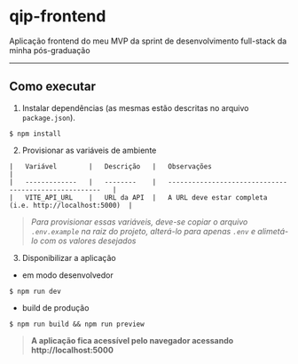 # qip-frontend
Aplicação frontend do meu MVP da sprint de desenvolvimento full-stack da minha pós-graduação 

---
## Como executar 

1. Instalar dependências (as mesmas estão descritas no arquivo `package.json`).
```
$ npm install
```

2. Provisionar as variáveis de ambiente
```
|   Variável        |   Descrição   |   Observações                                             |
|   -------------   |   --------    |   -----------------------------------------------------   |
|   VITE_API_URL    |   URL da API  |   A URL deve estar completa (i.e. http://localhost:5000)  |
```
>*Para provisionar essas variáveis, deve-se copiar o arquivo `.env.example` na raiz do projeto, alterá-lo para apenas `.env` e alimetá-lo com os valores desejados*

3. Disponibilizar a aplicação
- em modo desenvolvedor
```
$ npm run dev
```

- build de produção
```
$ npm run build && npm run preview
```

> **A aplicação fica acessível pelo navegador acessando http://localhost:5000**
